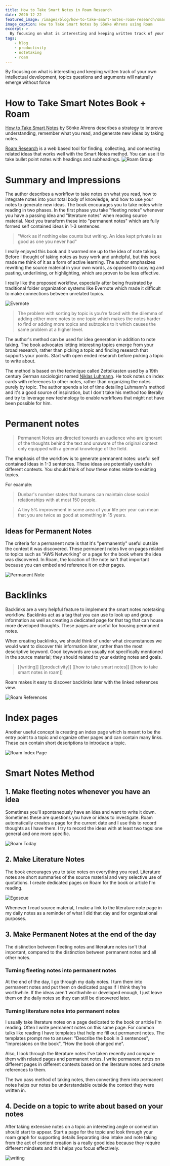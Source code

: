 ```yaml
---
title: How to Take Smart Notes in Roam Research
date: 2020-12-22
featured_image: /images/blog/how-to-take-smart-notes-roam-research/smart-notes-cover.jpg
image_caption: How to Take Smart Notes by Sönke Ahrens using Roam
excerpt: >
  By focusing on what is interesting and keeping written track of your own intellectual development, topics questions and arguments will naturally emerge without force
tags:
    - blog
    - productivity
    - notetaking
    - roam
---
```


By focusing on what is interesting and keeping written track of your own intellectual development, topics questions and arguments will naturally emerge without force

# How to Take Smart Notes Book + Roam
[How to Take Smart Notes](https://www.amazon.com/How-Take-Smart-Notes-Nonfiction-ebook/dp/B06WVYW33Y) by Sönke Ahrens describes a strategy to improve understanding, remember what you read, and generate new ideas by taking notes.

[Roam Research](https://roamresearch.com/) is a web based tool for finding, collecting, and connecting related ideas that works well with the Smart Notes method. You can use it to take bullet point notes with headings and subheadings.
![Roam Group](/images/blog/how-to-take-smart-notes-roam-research/roam-group.png)

# Summary and Impressions
The author describes a workflow to take notes on what you read, how to integrate notes into your total body of knowledge, and how to use your notes to generate new ideas. The book encourages you to take notes while reading in two phases. In the first phase you take "fleeting notes" whenever you have a passing idea and "literature notes" when reading source material. Next you transform these into "permanent notes" which are fully formed self contained ideas in 1-3 sentences.

> "Work as if nothing else counts but writing. An idea kept private is as good as one you never had"

I really enjoyed this book and it warmed me up to the idea of note taking. Before I thought of taking notes as busy work and unhelpful, but this book made me think of it as a form of active learning. The author emphasizes rewriting the source material in your own words, as opposed to copying and pasting, underlining, or highlighting, which are proven to be less effective.

I really like the proposed workflow, especially after being frustrated by traditional folder organization systems like Evernote which made it difficult to make connections between unrelated topics.

![Evernote](/images/blog/how-to-take-smart-notes-roam-research/evernote.png)

> The problem with sorting by topic is you're faced with the dilemma of adding either more notes to one topic which makes the notes harder to find or adding more topics and subtopics to it which causes the same problem at a higher level.

The author's method can be used for idea generation in addition to note taking. The book advocates letting interesting topics emerge from your broad research, rather than picking a topic and finding research that supports your points. Start with open ended research before picking a topic to write about.

The method is based on the technique called Zettelkasten used by a 19th century German sociologist named [Niklas Luhmann](https://en.wikipedia.org/wiki/Niklas_Luhmann). He took notes on index cards with references to other notes, rather than organizing the notes purely by topic. The author spends a lot of time detailing Luhmann's method and it's a good source of inspiration, but I don't take his method too literally and try to leverage new technology to enable workflows that might not have been possible for him.

# Permanent notes

> Permanent Notes are directed towards an audience who are ignorant of the thoughts behind the text and unaware of the original context only equipped with a general knowledge of the field.

The emphasis of the workflow is to generate permanent notes: useful self contained ideas in 1-3 sentences. These ideas are potentially useful in different contexts. You should think of how these notes relate to existing topics.

For example:
> Dunbar's number states that humans can maintain close social relationships with at most 150 people.

> A tiny 5% improvement in some area of your life per year can mean that you are twice as good at something in 15 years.

## Ideas for Permanent Notes
The criteria for a permanent note is that it's "permanently" useful outside the context it was discovered. These permanent notes live on pages related to topics such as "AWS Networking" or a page for the book where the idea was discovered. In Roam, the location of the note isn't that important because you can embed and reference it on other pages.

![Permanent Note](/images/blog/how-to-take-smart-notes-roam-research/binary.png)

# Backlinks
Backlinks are a very helpful feature to implement the smart notes notetaking workflow. Backlinks act as a tag that you can use to look up and group information as well as creating a dedicated page for that tag that can house more developed thoughts. These pages are useful for housing permanent notes.

When creating backlinks, we should think of under what circumstances we would want to discover this information later, rather than the most descriptive keyword. Good keywords are usually not specifically mentioned in the source material; they should related to your existing notes and goals.

> [[writing]] [[productivity]] [[how to take smart notes]] [[how to take smart notes in roam]]

Roam makes it easy to discover backlinks later with the linked references view.

![Roam References](/images/blog/how-to-take-smart-notes-roam-research/roam-references.png)

# Index pages
Another useful concept is creating an index page which is meant to be the entry point to a topic and organize other pages and can contain many links. These can contain short descriptions to introduce a topic.

![Roam Index Page](/images/blog/how-to-take-smart-notes-roam-research/roam-index-page.png)

# Smart Notes Method
## 1. Make fleeting notes whenever you have an idea
Sometimes you'll spontaneously have an idea and want to write it down. Sometimes these are questions you have or ideas to investigate.
Roam automatically creates a page for the current date and I use this to record thoughts as I have them. I try to record the ideas with at least two tags: one general and one more specific.

![Roam Today](/images/blog/how-to-take-smart-notes-roam-research/roam-today.png)

## 2. Make Literature Notes
The book encourages you to take notes on everything you read. Literature notes are short summaries of the source material and very selective use of quotations. I create dedicated pages on Roam for the book or article I'm reading.

![Egoscue](/images/blog/how-to-take-smart-notes-roam-research/egoscue.png)

Whenever I read source material, I make a link to the literature note page in my daily notes as a reminder of what I did that day and for organizational purposes. 

## 3. Make Permanent Notes at the end of the day
 The distinction between fleeting notes and literature notes isn't that important, compared to the distinction between permanent notes and all other notes.

### Turning fleeting notes into permanent notes
At the end of the day, I go through my daily notes. I turn them into permanent notes and put them on dedicated pages if I think they're worthwhile. If the ideas aren't worthwhile or developed enough, I just leave them on the daily notes so they can still be discovered later.

### Turning literature notes into permanent notes
I usually take literature notes on a page dedicated to the book or article I'm reading. Often I write permanent notes on this same page. For common talks like reading I have templates that help me fill out permanent notes. The templates prompt me to answer: "Describe the book in 3 sentences", "Impressions on the book", "How the book changed me".

Also, I look through the literature notes I've taken recently and compare them with related pages and permanent notes. I write permanent notes on different pages in different contexts based on the literature notes and create references to them.

The two pass method of taking notes, then converting them into permanent notes helps our notes be understandable outside the context they were written in. 

## 4. Decide on a topic to write about based on your notes
After taking extensive notes on a topic an interesting angle or connection should start to appear. Start a page for the topic and look through your roam graph for supporting details
Separating idea intake and note taking from the act of content creation is a really good idea because they require different mindsets and this helps you focus effectively.

![writing](/images/blog/how-to-take-smart-notes-roam-research/writing.png)

